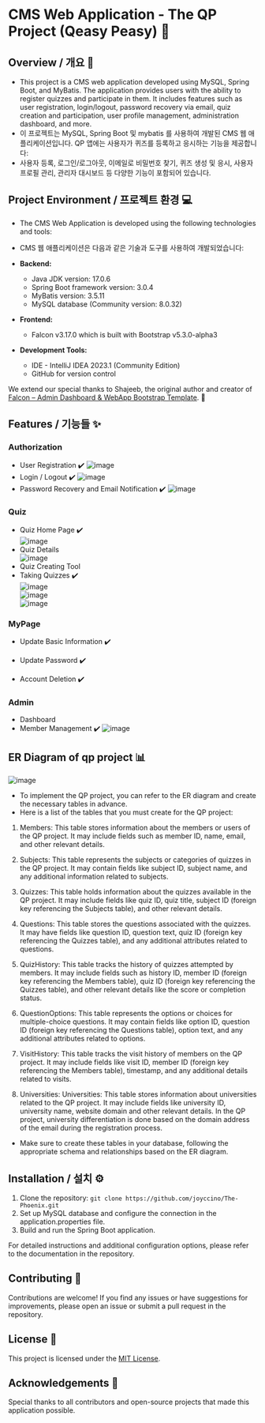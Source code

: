 # CMS Web Application - The QP Project (Qeasy Peasy) 🌱

## Overview / 개요 📖
- This project is a CMS web application developed using MySQL, Spring Boot, and MyBatis. The application provides users with the ability to register quizzes and participate in them. It includes features such as user registration, login/logout, password recovery via email, quiz creation and participation, user profile management, administration dashboard, and more.
- 이 프로젝트는 MySQL, Spring Boot 및 mybatis 를 사용하여 개발된 CMS 웹 애플리케이션입니다. QP 앱에는 사용자가 퀴즈를 등록하고 응시하는 기능을 제공합니다: 
- 사용자 등록, 로그인/로그아웃, 이메일로 비밀번호 찾기, 퀴즈 생성 및 응시, 사용자 프로필 관리, 관리자 대시보드 등 다양한 기능이 포함되어 있습니다. 

## Project Environment / 프로젝트 환경 💻

- The CMS Web Application is developed using the following technologies and tools:
- CMS 웹 애플리케이션은 다음과 같은 기술과 도구를 사용하여 개발되었습니다:

- **Backend:**
  - Java JDK version: 17.0.6
  - Spring Boot framework version: 3.0.4
  - MyBatis version: 3.5.11
  - MySQL database (Community version: 8.0.32)

- **Frontend:**
  - Falcon v3.17.0 which is built with Bootstrap v5.3.0-alpha3

- **Development Tools:**
  - IDE - IntelliJ IDEA 2023.1 (Community Edition)
  - GitHub for version control

We extend our special thanks to Shajeeb, the original author and creator of [Falcon – Admin Dashboard & WebApp Bootstrap Template](https://themes.getbootstrap.com/product/falcon-admin-dashboard-webapp-template/). 🙌 <br>

## Features / 기능들 ✨

### Authorization

- User Registration ✔️
![image](https://github.com/joyccino/The-Phoenix/assets/67300266/d8d48321-55e2-4f5a-b091-1bdedac5706a)
- Login / Logout ✔️
![image](https://github.com/joyccino/The-Phoenix/assets/67300266/978a40b7-2eb2-4ac6-8db4-85ecf931fbec)
- Password Recovery and Email Notification ✔️
![image](https://github.com/joyccino/The-Phoenix/assets/67300266/555c2e09-b30f-4bde-891f-efba3dcb7126)

### Quiz
- Quiz Home Page ✔️ <br>
![image](https://github.com/joyccino/The-Phoenix/assets/67300266/75640549-7646-4da9-ab08-c5d5b3941d4e)
- Quiz Details <br>
![image](https://github.com/joyccino/The-Phoenix/assets/67300266/b9f3352b-fd2f-494e-9689-23e944793395)
- Quiz Creating Tool
- Taking Quizzes ✔️ <br>
![image](https://github.com/joyccino/The-Phoenix/assets/67300266/200b5528-20ca-4ac3-8d3e-dcef5ac72a7d) <br>
![image](https://github.com/joyccino/The-Phoenix/assets/67300266/dd41c81f-fe1a-45aa-aaa3-614cdac888a9) <br>
![image](https://github.com/joyccino/The-Phoenix/assets/67300266/6bcaeb82-067d-404f-8fe6-7fbdc93ddad3)

### MyPage

- Update Basic Information ✔️

- Update Password ✔️

- Account Deletion ✔️


### Admin

- Dashboard
- Member Management ✔️
![image](https://github.com/joyccino/The-Phoenix/assets/67300266/d444cb6c-f180-4d78-a064-17d686c79e75)

## ER Diagram of qp project 📊
![image](https://github.com/joyccino/The-Phoenix/assets/67300266/c59bc246-2b23-4891-8fed-7444ca7f42fe)
- To implement the QP project, you can refer to the ER diagram and create the necessary tables in advance.
- Here is a list of the tables that you must create for the QP project:
1. Members: This table stores information about the members or users of the QP project. It may include fields such as member ID, name, email, and other relevant details.

2. Subjects: This table represents the subjects or categories of quizzes in the QP project. It may contain fields like subject ID, subject name, and any additional information related to subjects.

3. Quizzes: This table holds information about the quizzes available in the QP project. It may include fields like quiz ID, quiz title, subject ID (foreign key referencing the Subjects table), and other relevant details.

4. Questions: This table stores the questions associated with the quizzes. It may have fields like question ID, question text, quiz ID (foreign key referencing the Quizzes table), and any additional attributes related to questions.

5. QuizHistory: This table tracks the history of quizzes attempted by members. It may include fields such as history ID, member ID (foreign key referencing the Members table), quiz ID (foreign key referencing the Quizzes table), and other relevant details like the score or completion status.

6. QuestionOptions: This table represents the options or choices for multiple-choice questions. It may contain fields like option ID, question ID (foreign key referencing the Questions table), option text, and any additional attributes related to options.

7. VisitHistory: This table tracks the visit history of members on the QP project. It may include fields like visit ID, member ID (foreign key referencing the Members table), timestamp, and any additional details related to visits.

8. Universities: Universities: This table stores information about universities related to the QP project. It may include fields like university ID, university name, website domain and other relevant details. In the QP project, university differentiation is done based on the domain address of the email during the registration process.

- Make sure to create these tables in your database, following the appropriate schema and relationships based on the ER diagram.


## Installation / 설치 ⚙️
1. Clone the repository: `git clone https://github.com/joyccino/The-Phoenix.git`
2. Set up MySQL database and configure the connection in the application.properties file.
3. Build and run the Spring Boot application.

For detailed instructions and additional configuration options, please refer to the documentation in the repository.

## Contributing 👥
Contributions are welcome! If you find any issues or have suggestions for improvements, please open an issue or submit a pull request in the repository.

## License 📝
This project is licensed under the [MIT License](LICENSE).

## Acknowledgements 🙏
Special thanks to all contributors and open-source projects that made this application possible.
